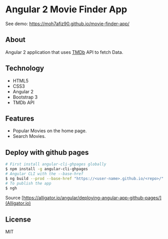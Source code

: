 # Angular 2 Movie Finder App

See demo: https://moh7afiz90.github.io/movie-finder-app/

## About

Angular 2 application that uses [TMDb](https://www.themoviedb.org) API to fetch Data.

## Technology
- HTML5
- CSS3
- Angular 2
- Bootstrap 3
- TMDb API

## Features
- Popular Movies on the home page.
- Search Movies.

## Deploy with github pages

``` bash
# First install angular-cli-ghpages globally
$ npm install -g angular-cli-ghpages
# Angular CLI with the --base-href
$ ng build --prod --base-href "https://<user-name>.github.io/<repo>/"
# To publish the app
$ ngh
```
Source [https://alligator.io/angular/deploying-angular-app-github-pages/](Alligator.io)

## License
MIT
